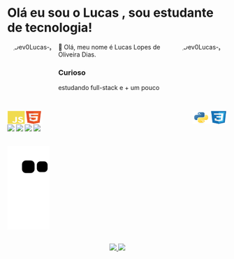 # Olá eu sou o Lucas , sou estudante de tecnologia!
<p></p>
<p><img align="right" alt="Dev0Lucas-pic" height="150" style="border-radius:50px;" src="https://c.tenor.com/zcr8c2sf2DIAAAAC/coffee-anime.gif"></p>
<p><img align="left" alt="Dev0Lucas-pic" height="150" style="border-radius:50px;" src="https://user-images.githubusercontent.com/70382532/138322189-2db8df52-9dcb-40a0-88a8-c365466bd33d.gif"></p>
<p></p>
<p align="left"><a>
  🚀 Olá, meu nome é Lucas Lopes de Oliveira Dias.
  </a>
</p>
<p></p>

### Curioso
estudando full-stack e + um pouco
<div style="display: inline_block"><br>
<p></p>
<img align="left" alt="Dev0Lucas-Js" height="30" width="40" src="https://raw.githubusercontent.com/devicons/devicon/master/icons/javascript/javascript-plain.svg"><img align="left" alt="Dev0Lucas-HTML" height="30" width="40" src="https://raw.githubusercontent.com/devicons/devicon/master/icons/html5/html5-original.svg">
<img align="right" alt="Dev0Lucas-CSS" height="30" width="40" src="https://raw.githubusercontent.com/devicons/devicon/master/icons/css3/css3-original.svg"><img align="right" alt="Dev0Lucas-Python" height="30" width="40" src="https://raw.githubusercontent.com/devicons/devicon/master/icons/python/python-original.svg">
</div>

<br/>

<p>
<div> 
  <a href="https://www.youtube.com/channel/UC3W92TVBuDr6W88cGPSFRkg" target="_blank"><img src="https://img.shields.io/badge/YouTube-FF0000?style=for-the-badge&logo=youtube&logoColor=white" target="_blank"></a>
  <img src="https://img.shields.io/badge/-Discord-1C1C1C?style=for-the-badge&logo=Discord&logoColor=00FFFF&link=https://discord.gg/58GaKgNUXW"/>
  <a href = "mailto:lucasdias428p@gmail.com"><img src="https://img.shields.io/badge/-Gmail-%23333?style=for-the-badge&logo=gmail&logoColor=white" target="_blank"></a>
  <a href="https://www.linkedin.com/in/lucas-dias-843433227/" target="_blank"><img src="https://img.shields.io/badge/-LinkedIn-%230077B5?style=for-the-badge&logo=linkedin&logoColor=white" target="_blank"></a>
  </p>
  
  ##
  
  ![Snake animation](https://github.com/rafaballerini/rafaballerini/blob/output/github-contribution-grid-snake.svg)
 
</div>

##

<div align="center">
  <a href="https://github.com/Dev0Lucas">
  <img height="180em" src="https://github-readme-stats.vercel.app/api?username=Dev0Lucas&show_icons=true&theme=dracula&include_all_commits=true&count_private=true"/>
  <img height="90em" src="https://github-readme-stats.vercel.app/api/top-langs/?username=Dev0Lucas&layout=compact&langs_count=7&theme=dracula"/>
</div>
